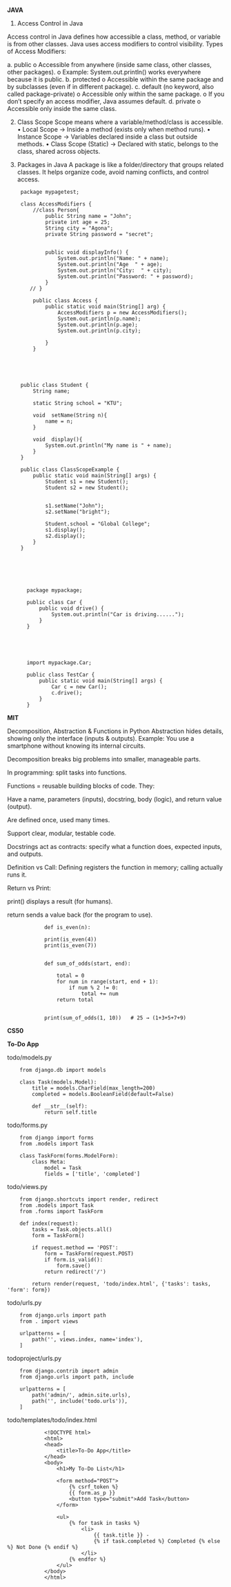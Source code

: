 **JAVA**



1. Access Control in Java


Access control in Java defines how accessible a class, method, or variable is from other classes.
Java uses access modifiers to control visibility.
Types of Access Modifiers:




a.	public
o	Accessible from anywhere (inside same class, other classes, other packages).
o	Example: System.out.println() works everywhere because it is public.
b.	protected
o	Accessible within the same package and by subclasses (even if in different package).
c.	default (no keyword, also called package-private)
o	Accessible only within the same package.
o	If you don’t specify an access modifier, Java assumes default.
d.	private
o	Accessible only inside the same class.

2. Class Scope
Scope means where a variable/method/class is accessible.
•	Local Scope → Inside a method (exists only when method runs).
•	Instance Scope → Variables declared inside a class but outside methods.
•	Class Scope (Static) → Declared with static, belongs to the class, shared across objects.

3. Packages in Java
A package is like a folder/directory that groups related classes.
It helps organize code, avoid naming conflicts, and control access.

















        
        package mypagetest;
        
        class AccessModifiers {
            //class Person{
                public String name = "John";
                private int age = 25;
                String city = "Agona";
                private String password = "secret";
        
        
                public void displayInfo() {
                    System.out.println("Name: " + name);
                    System.out.println("Age  " + age);
                    System.out.println("City:  " + city);
                    System.out.println("Password: " + password);
                }
           // }
        
            public class Access {
                public static void main(String[] arg) {
                    AccessModifiers p = new AccessModifiers();
                    System.out.println(p.name);
                    System.out.println(p.age);
                    System.out.println(p.city);
        
                }
            }





        public class Student {
            String name;
        
            static String school = "KTU";
        
            void  setName(String n){
                name = n;
            }
        
            void  display(){
                System.out.println("My name is " + name);
            }
        }
        
        public class ClassScopeExample {
            public static void main(String[] args) {
                Student s1 = new Student();
                Student s2 = new Student();
        
        
                s1.setName("John");
                s2.setName("bright");
        
                Student.school = "Global College";
                s1.display();
                s2.display();
            }
        }
        





          package mypackage;
          
          public class Car {
              public void drive() {
                  System.out.println("Car is driving......");
              }
          }
          
          
          
          
          
          import mypackage.Car;
          
          public class TestCar {
              public static void main(String[] args) {
                  Car c = new Car();
                  c.drive();
              }
          }
          












**MIT**









Decomposition, Abstraction & Functions in Python
Abstraction hides details, showing only the interface (inputs & outputs).
Example: You use a smartphone without knowing its internal circuits.

Decomposition breaks big problems into smaller, manageable parts.

In programming: split tasks into functions.

Functions = reusable building blocks of code. They:

Have a name, parameters (inputs), docstring, body (logic), and return value (output).

Are defined once, used many times.

Support clear, modular, testable code.

Docstrings act as contracts: specify what a function does, expected inputs, and outputs.

Definition vs Call: Defining registers the function in memory; calling actually runs it.

Return vs Print:

print() displays a result (for humans).

return sends a value back (for the program to use).




             
                def is_even(n):
                 
                print(is_even(4))  
                print(is_even(7))  
                
                
                def sum_of_odds(start, end):
                
                    total = 0
                    for num in range(start, end + 1):
                        if num % 2 != 0:   
                            total += num
                    return total
                
                
                print(sum_of_odds(1, 10))   # 25 → (1+3+5+7+9)

















**CS50**

**To‑Do App**



todo/models.py
       
        from django.db import models
        
        class Task(models.Model):
            title = models.CharField(max_length=200)
            completed = models.BooleanField(default=False)
        
            def __str__(self):
                return self.title







todo/forms.py


        from django import forms
        from .models import Task
        
        class TaskForm(forms.ModelForm):
            class Meta:
                model = Task
                fields = ['title', 'completed']





todo/views.py
      
        from django.shortcuts import render, redirect
        from .models import Task
        from .forms import TaskForm
        
        def index(request):
            tasks = Task.objects.all()
            form = TaskForm()
        
            if request.method == 'POST':
                form = TaskForm(request.POST)
                if form.is_valid():
                    form.save()
                return redirect('/')
        
            return render(request, 'todo/index.html', {'tasks': tasks, 'form': form})





todo/urls.py

          

        from django.urls import path
        from . import views
        
        urlpatterns = [
            path('', views.index, name='index'),
        ]


todoproject/urls.py

        
        from django.contrib import admin
        from django.urls import path, include
        
        urlpatterns = [
            path('admin/', admin.site.urls),
            path('', include('todo.urls')),
        ]


todo/templates/todo/index.html

                
                <!DOCTYPE html>
                <html>
                <head>
                    <title>To-Do App</title>
                </head>
                <body>
                    <h1>My To-Do List</h1>
                
                    <form method="POST">
                        {% csrf_token %}
                        {{ form.as_p }}
                        <button type="submit">Add Task</button>
                    </form>
                
                    <ul>
                        {% for task in tasks %}
                            <li>
                                {{ task.title }} - 
                                {% if task.completed %} Completed {% else %} Not Done {% endif %}
                            </li>
                        {% endfor %}
                    </ul>
                </body>
                </html>






